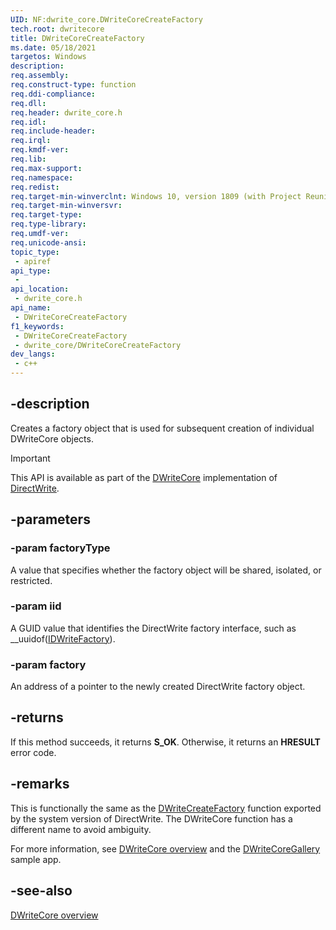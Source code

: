 ```yaml
---
UID: NF:dwrite_core.DWriteCoreCreateFactory
tech.root: dwritecore
title: DWriteCoreCreateFactory
ms.date: 05/18/2021
targetos: Windows
description: 
req.assembly: 
req.construct-type: function
req.ddi-compliance: 
req.dll: 
req.header: dwrite_core.h
req.idl: 
req.include-header: 
req.irql: 
req.kmdf-ver: 
req.lib: 
req.max-support: 
req.namespace: 
req.redist: 
req.target-min-winverclnt: Windows 10, version 1809 (with Project Reunion)
req.target-min-winversvr: 
req.target-type: 
req.type-library: 
req.umdf-ver: 
req.unicode-ansi: 
topic_type:
 - apiref
api_type:
 - 
api_location:
 - dwrite_core.h
api_name:
 - DWriteCoreCreateFactory
f1_keywords:
 - DWriteCoreCreateFactory
 - dwrite_core/DWriteCoreCreateFactory
dev_langs:
 - c++
---
```


## -description

Creates a factory object that is used for subsequent creation of individual DWriteCore objects.

> [!IMPORTANT]
> This API is available as part of the [DWriteCore](/windows/win32/directwrite/dwritecore-overview) implementation of [DirectWrite](/windows/win32/directwrite).

## -parameters

### -param factoryType

A value that specifies whether the factory object will be shared, isolated, or restricted.

### -param iid

A GUID value that identifies the DirectWrite factory interface, such as __uuidof(<a href="/windows/win32/api/dwrite/nn-dwrite-idwritefactory">IDWriteFactory</a>).

### -param factory

An address of a pointer to the newly created DirectWrite factory object.

## -returns

If this method succeeds, it returns **S_OK**. Otherwise, it returns an **HRESULT** error code.

## -remarks

This is functionally the same as the [DWriteCreateFactory](/windows/win32/api/dwrite/nf-dwrite-dwritecreatefactory) function exported by the system version of DirectWrite. The DWriteCore function has a different name to avoid ambiguity.

For more information, see [DWriteCore overview](/windows/win32/directwrite/dwritecore-overview) and the [DWriteCoreGallery](https://github.com/microsoft/Project-Reunion-Samples/tree/main/DWriteCore/DWriteCoreGallery) sample app.

## -see-also

[DWriteCore overview](/windows/win32/directwrite/dwritecore-overview)
